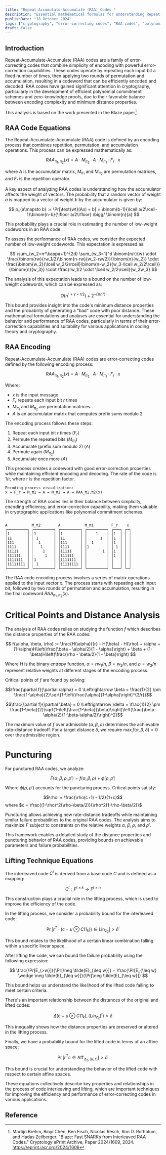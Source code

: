 ```yaml
---
title: "Repeat-Accumulate-Accumulate (RAA) Codes "
description: "Essential mathematical formulas for understanding Repeat-Accumulate-Accumulate codes and lifting techniques in cryptography"
publishDate: "18 October 2024"
tags: ["cryptography", "error-correcting codes", "RAA codes", "polynomial commitment schemes", "zero-knowledge proofs", "lifting techniques"]
draft: false
---
```


## Introduction

Repeat-Accumulate-Accumulate (RAA) codes are a family of error-correcting codes that combine simplicity of encoding with powerful error-correction capabilities. These codes operate by repeating each input bit a fixed number of times, then applying two rounds of permutation and accumulation, resulting in a codeword that can be efficiently encoded and decoded. RAA codes have gained significant attention in cryptography, particularly in the development of efficient polynomial commitment schemes and zero-knowledge proofs, due to their favorable balance between encoding complexity and minimum distance properties.

This analysis is based on the work presented in the Blaze paper[^1].

## RAA Code Equations 

The Repeat-Accumulate-Accumulate (RAA) code is defined by an encoding process that combines repetition, permutation, and accumulation operations. This process can be expressed mathematically as:

$$
RAA_{\pi_1,\pi_2}(x) = A \cdot M_{\pi_2} \cdot A \cdot M_{\pi_1} \cdot F_r \cdot x
$$

where $A$ is the accumulator matrix, $M_{\pi_1}$ and $M_{\pi_2}$ are permutation matrices, and $F_r$ is the repetition operator.

A key aspect of analyzing RAA codes is understanding how the accumulator affects the weight of vectors. The probability that a random vector of weight $a$ is mapped to a vector of weight $b$ by the accumulator is given by:

$$
p_{a\mapsto b} := \Pr[\text{wt}(Ax) = b] = \binom{b-1}{\lceil a/2\rceil-1}\binom{n-b}{\lfloor a/2\rfloor} \bigg/ \binom{n}{a}
$$

This probability plays a crucial role in estimating the number of low-weight codewords in an RAA code.

To assess the performance of RAA codes, we consider the expected number of low-weight codewords. This expectation is expressed as:

$$
\sum_{w_2=n^\kappa+1}^{2d} \sum_{w_3=1}^d \binom{n/r}{w} \cdot \frac{\binom{rw}{rw_1/2}\binom{n-rw}{w_2-rw/2}}{\binom{n}{w_2}} \cdot \frac{\binom{w_2}{\lceil w_2/2\rceil}\binom{n-w_2}{w_3-\lceil w_2/2\rceil}}{\binom{n}{w_3}} \cdot \frac{rw_1/2 \cdot \lceil w_2/2\rceil}{w_2w_3}
$$

The analysis of this expectation leads to a bound on the number of low-weight codewords, which can be expressed as:

$$
O(n^{1+\gamma-r/2}) + 2^{-\Omega(n^\gamma)}
$$

This bound provides insight into the code's minimum distance properties and the probability of generating a "bad" code with poor distance. These mathematical formulations and analyses are essential for understanding the behavior and performance of RAA codes, particularly in terms of their error-correction capabilities and suitability for various applications in coding theory and cryptography.

## RAA Encoding

Repeat-Accumulate-Accumulate (RAA) codes are error-correcting codes defined by the following encoding process:

$$
RAA_{\pi_1,\pi_2}(x) = A \cdot M_{\pi_2} \cdot A \cdot M_{\pi_1} \cdot F_r \cdot x
$$

Where:
- $x$ is the input message
- $F_r$ repeats each input bit $r$ times
- $M_{\pi_1}$ and $M_{\pi_2}$ are permutation matrices
- $A$ is an accumulator matrix that computes prefix sums modulo 2

The encoding process follows these steps:
1. Repeat each input bit $r$ times ($F_r$)
2. Permute the repeated bits ($M_{\pi_1}$)
3. Accumulate (prefix sum modulo 2) ($A$)
4. Permute again ($M_{\pi_2}$)
5. Accumulate once more ($A$)

This process creates a codeword with good error-correction properties while maintaining efficient encoding and decoding. The rate of the code is 1/r, where r is the repetition factor.

```
Encoding process visualization:
x → F_r → M_π1 → A → M_π2 → A → RAA_π1,π2(x)
```

The strength of RAA codes lies in their balance between simplicity, encoding efficiency, and error-correction capability, making them valuable in cryptographic applications like polynomial commitment schemes.

```

A           M_π2        A           M_π1        F_r    x
┌─────────┐ ┌─────────┐ ┌─────────┐ ┌─────────┐ ┌───┐ ┌─┐
│1        │ │1        │ │1        │ │    1    │ │1  │ │ │
│11       │ │ 1       │ │11       │ │      1  │ │1  │ │ │
│111      │ │  1      │ │111      │ │  1      │ │1  │ │ │
│1111     │ │   1     │ │1111     │ │1        │ │ 1 │ │ │
│11111    │ │    1    │ │11111    │ │       1 │ │1  │ │ │
│111111   │ │     1   │ │111111   │ │         │ │1  │ │ │
│1111111  │ │1        │ │1111111  │ │         │ │   │ │ │
│11111111 │ │ 1       │ │11111111 │ │         │ │   │ │ │
└─────────┘ └─────────┘ └─────────┘ └─────────┘ └───┘ └─┘
```

The RAA code encoding process involves a series of matrix operations applied to the input vector $x$. The process starts with repeating each input bit, followed by two rounds of permutation and accumulation, resulting in the final codeword $RAA_{\pi_1,\pi_2}(x)$.


# Critical Points and Distance Analysis

The analysis of RAA codes relies on studying the function $f$ which describes
the distance properties of the RAA codes:

$$
f(\alpha, \beta, \rho) := \frac{H(\alpha)}{r} - H(\beta) - H(\rho) + \alpha + (1-\alpha)H\left(\frac{\beta - \alpha/2}{1 - \alpha}\right) + \beta + (1-\beta)H\left(\frac{\rho - \beta/2}{1 - \beta}\right)
$$

Where $H$ is the binary entropy function, $\alpha = rw_1/n$, $\beta = w_2/n$, and $\rho = w_3/n$ represent relative weights at different stages of the encoding process.

Critical points of $f$ are found by solving:

$$\frac{\partial f}{\partial \alpha} = 0 \Leftrightarrow \beta = \frac{1}{2} \pm \frac{1-\alpha}{2}\sqrt{1-\left(\frac{\alpha}{1-\alpha}\right)^{2/r}}$$

$$\frac{\partial f}{\partial \beta} = 0 \Leftrightarrow \delta = \frac{1}{2} \pm \frac{1-\beta}{2}\sqrt{1-\left(\frac{1-\beta}{\beta}\right)\left(\frac{\beta-\alpha/2}{1-\beta-\alpha/2}\right)^2}$$

The maximum value of $f$ over admissible $(\alpha,\beta,\rho)$ determines the achievable rate-distance tradeoff. For a target distance $\delta$, we require $\max f(\alpha,\beta,\delta) < 0$ over the admissible region.

# Puncturing

For punctured RAA codes, we analyze:

$$F(\alpha, \beta, \rho, \rho') = f(\alpha, \beta, \rho) + \phi(\rho, \rho')$$

Where $\phi(\rho, \rho')$ accounts for the puncturing process. Critical points satisfy:

$$\rho' = \frac{\rho(c+1) - 1/2}{1+c}$$
where $c = \frac{(1-\rho)^2(\rho-\beta/2)}{\rho^2(1-\rho-\beta/2)}$

Puncturing allows achieving new rate-distance tradeoffs while maintaining similar failure probabilities to the original RAA codes. The analysis aims to maximize $F$ subject to constraints on the relative weights $\alpha$, $\beta$, $\rho$, and $\rho'$.

This framework enables a detailed study of the distance properties and puncturing behavior of RAA codes, providing bounds on achievable parameters and failure probabilities.

## Lifting Technique Equations

The interleaved code $C^t$ is derived from a base code $C$ and is defined as a mapping:

$$
C^t: F^{t \times k} \rightarrow F^{t \times n}
$$

This construction plays a crucial role in the lifting process, which is used to improve the efficiency of the code.

In the lifting process, we consider a probability bound for the interleaved code:

$$
\Pr[r^T \cdot (c - u \otimes C(1_k)) \in \text{Lin}_{z_2}] > \delta'
$$

This bound relates to the likelihood of a certain linear combination falling within a specific linear space.

After lifting the code, we can bound the failure probability using the following expression:

$$
\frac{\Pr[E_{>w}]}{\Pr[\neg \tilde{E}_{\leq w}]} + \frac{\Pr[E_{\leq w} \wedge \neg \tilde{E}_{\leq w}]}{\Pr[\neg \tilde{E}_{\leq w}]}
$$

This bound helps us understand the likelihood of the lifted code failing to meet certain criteria.

There's an important relationship between the distances of the original and lifted codes:

$$
\Delta(c - u \otimes C(1_k), (Lin_{z_2})^t) > \delta
$$

This inequality shows how the distance properties are preserved or altered in the lifting process.

Finally, we have a probability bound for the lifted code in terms of an affine space:

$$
\Pr[r^T c \in \text{Aff}'_{z_2,\langle u,r \rangle}] > \delta'
$$

This bound is crucial for understanding the behavior of the lifted code with respect to certain affine spaces.

These equations collectively describe key properties and relationships in the
process of code interleaving and lifting, which are important techniques for
improving the efficiency and performance of error-correcting codes in various
applications.

## Reference

[^1]: Martijn Brehm, Binyi Chen, Ben Fisch, Nicolas Resch, Ron D. Rothblum, and Hadas Zeilberger. "Blaze: Fast SNARKs from Interleaved RAA Codes." Cryptology ePrint Archive, Paper 2024/1609, 2024. https://eprint.iacr.org/2024/1609
